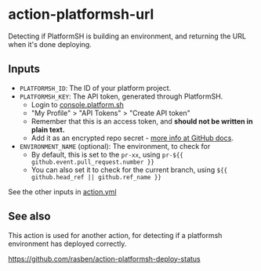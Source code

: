 # action-platformsh-url

Detecting if PlatformSH is building an environment, and returning the URL when it's done deploying.

## Inputs

- `PLATFORMSH_ID`: The ID of your platform project.
- `PLATFORMSH_KEY`: The API token, generated through PlatformSH.
	- Login to [console.platform.sh](https://console.platform.sh)
	- "My Profile" > "API Tokens" > "Create API token"
	- Remember that this is an access token, and **should not be written in plain text.**
	- Add it as an encrypted repo secret - [more info at GitHub docs](https://docs.github.com/en/actions/security-guides/encrypted-secrets#creating-encrypted-secrets-for-a-repository).
- `ENVIRONMENT_NAME` (optional): The environment, to check for
	- By default, this is set to the `pr-xx`, using `pr-${{ github.event.pull_request.number }}`
	- You can also set it to check for the current branch, using `${{ github.head_ref || github.ref_name }}`

See the other inputs in [action.yml](action.yml)

## See also

This action is used for another action, for detecting if a platformsh environment has deployed correctly.

https://github.com/rasben/action-platformsh-deploy-status

